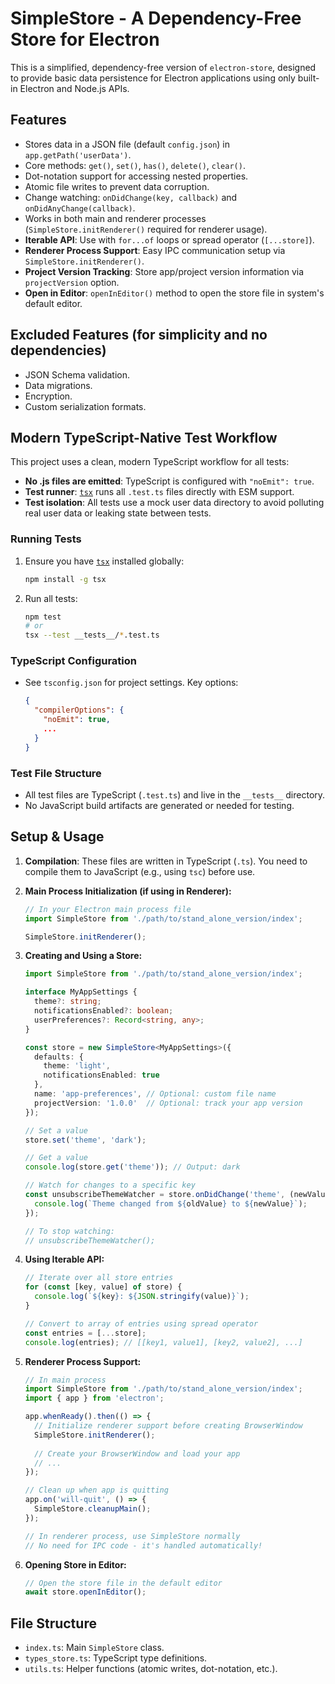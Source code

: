 # SimpleStore - A Dependency-Free Store for Electron

This is a simplified, dependency-free version of `electron-store`, designed to provide basic data persistence for Electron applications using only built-in Electron and Node.js APIs.

## Features

-   Stores data in a JSON file (default `config.json`) in `app.getPath('userData')`.
-   Core methods: `get()`, `set()`, `has()`, `delete()`, `clear()`.
-   Dot-notation support for accessing nested properties.
-   Atomic file writes to prevent data corruption.
-   Change watching: `onDidChange(key, callback)` and `onDidAnyChange(callback)`.
-   Works in both main and renderer processes (`SimpleStore.initRenderer()` required for renderer usage).
-   **Iterable API**: Use with `for...of` loops or spread operator (`[...store]`).
-   **Renderer Process Support**: Easy IPC communication setup via `SimpleStore.initRenderer()`.
-   **Project Version Tracking**: Store app/project version information via `projectVersion` option.
-   **Open in Editor**: `openInEditor()` method to open the store file in system's default editor.

## Excluded Features (for simplicity and no dependencies)

-   JSON Schema validation.
-   Data migrations.
-   Encryption.
-   Custom serialization formats.

## Modern TypeScript-Native Test Workflow

This project uses a clean, modern TypeScript workflow for all tests:

- **No .js files are emitted**: TypeScript is configured with `"noEmit": true`.
- **Test runner**: [`tsx`](https://github.com/esbuild-kit/tsx) runs all `.test.ts` files directly with ESM support.
- **Test isolation**: All tests use a mock user data directory to avoid polluting real user data or leaking state between tests.

### Running Tests

1. Ensure you have [`tsx`](https://github.com/esbuild-kit/tsx) installed globally:
   ```sh
   npm install -g tsx
   ```
2. Run all tests:
   ```sh
   npm test
   # or
   tsx --test __tests__/*.test.ts
   ```

### TypeScript Configuration

- See `tsconfig.json` for project settings. Key options:
  ```json
  {
    "compilerOptions": {
      "noEmit": true,
      ...
    }
  }
  ```

### Test File Structure

- All test files are TypeScript (`.test.ts`) and live in the `__tests__` directory.
- No JavaScript build artifacts are generated or needed for testing.

## Setup & Usage

1.  **Compilation**: These files are written in TypeScript (`.ts`). You need to compile them to JavaScript (e.g., using `tsc`) before use.

2.  **Main Process Initialization (if using in Renderer):**

    ```typescript
    // In your Electron main process file
    import SimpleStore from './path/to/stand_alone_version/index';

    SimpleStore.initRenderer();
    ```

3.  **Creating and Using a Store:**

    ```typescript
    import SimpleStore from './path/to/stand_alone_version/index';

    interface MyAppSettings {
      theme?: string;
      notificationsEnabled?: boolean;
      userPreferences?: Record<string, any>;
    }

    const store = new SimpleStore<MyAppSettings>({
      defaults: {
        theme: 'light',
        notificationsEnabled: true
      },
      name: 'app-preferences', // Optional: custom file name
      projectVersion: '1.0.0'  // Optional: track your app version
    });

    // Set a value
    store.set('theme', 'dark');

    // Get a value
    console.log(store.get('theme')); // Output: dark

    // Watch for changes to a specific key
    const unsubscribeThemeWatcher = store.onDidChange('theme', (newValue, oldValue) => {
      console.log(`Theme changed from ${oldValue} to ${newValue}`);
    });

    // To stop watching:
    // unsubscribeThemeWatcher();
    ```

4.  **Using Iterable API:**

    ```typescript
    // Iterate over all store entries
    for (const [key, value] of store) {
      console.log(`${key}: ${JSON.stringify(value)}`);
    }

    // Convert to array of entries using spread operator
    const entries = [...store];
    console.log(entries); // [[key1, value1], [key2, value2], ...]
    ```

5.  **Renderer Process Support:**

    ```typescript
    // In main process
    import SimpleStore from './path/to/stand_alone_version/index';
    import { app } from 'electron';

    app.whenReady().then(() => {
      // Initialize renderer support before creating BrowserWindow
      SimpleStore.initRenderer();
      
      // Create your BrowserWindow and load your app
      // ...
    });

    // Clean up when app is quitting
    app.on('will-quit', () => {
      SimpleStore.cleanupMain();
    });

    // In renderer process, use SimpleStore normally
    // No need for IPC code - it's handled automatically!
    ```

6.  **Opening Store in Editor:**

    ```typescript
    // Open the store file in the default editor
    await store.openInEditor();
    ```

## File Structure

-   `index.ts`: Main `SimpleStore` class.
-   `types_store.ts`: TypeScript type definitions.
-   `utils.ts`: Helper functions (atomic writes, dot-notation, etc.).

